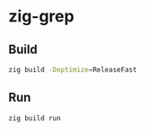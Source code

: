 # zig-grep

## Build

```bash
zig build -Doptimize=ReleaseFast
```

## Run

```bash
zig build run
```